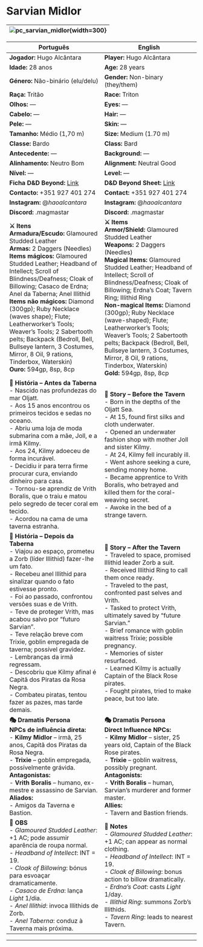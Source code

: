 # Sarvian Midlor

| ![pc_sarvian_midlor](assets/pc/pc_sarvian_midlor.png){width=300} |
| ------------------------ |

| Português                                                                                                                                                                                                                                                                                                                                                                                                                                                                                                                                                                        | English                                                                                                                                                                                                                                                                                                                                                                                                                                                                                                                                          |
| -------------------------------------------------------------------------------------------------------------------------------------------------------------------------------------------------------------------------------------------------------------------------------------------------------------------------------------------------------------------------------------------------------------------------------------------------------------------------------------------------------------------------------------------------------------------------------- | ------------------------------------------------------------------------------------------------------------------------------------------------------------------------------------------------------------------------------------------------------------------------------------------------------------------------------------------------------------------------------------------------------------------------------------------------------------------------------------------------------------------------------------------------ |
| **Jogador:** Hugo Alcântara                                                                                                                                                                                                                                                                                                                                                                                                                                                                                                                                                      | **Player:** Hugo Alcântara                                                                                                                                                                                                                                                                                                                                                                                                                                                                                                                       |
| **Idade:** 28 anos                                                                                                                                                                                                                                                                                                                                                                                                                                                                                                                                                               | **Age:** 28 years                                                                                                                                                                                                                                                                                                                                                                                                                                                                                                                                |
| **Género:** Não-binário (elu/delu)                                                                                                                                                                                                                                                                                                                                                                                                                                                                                                                                               | **Gender:** Non-binary (they/them)                                                                                                                                                                                                                                                                                                                                                                                                                                                                                                               |
| **Raça:** Tritão                                                                                                                                                                                                                                                                                                                                                                                                                                                                                                                                                                 | **Race:** Triton                                                                                                                                                                                                                                                                                                                                                                                                                                                                                                                                 |
| **Olhos:** —                                                                                                                                                                                                                                                                                                                                                                                                                                                                                                                                                                     | **Eyes:** —                                                                                                                                                                                                                                                                                                                                                                                                                                                                                                                                      |
| **Cabelo:** —                                                                                                                                                                                                                                                                                                                                                                                                                                                                                                                                                                    | **Hair:** —                                                                                                                                                                                                                                                                                                                                                                                                                                                                                                                                      |
| **Pele:** —                                                                                                                                                                                                                                                                                                                                                                                                                                                                                                                                                                      | **Skin:** —                                                                                                                                                                                                                                                                                                                                                                                                                                                                                                                                      |
| **Tamanho:** Médio (1,70 m)                                                                                                                                                                                                                                                                                                                                                                                                                                                                                                                                                      | **Size:** Medium (1.70 m)                                                                                                                                                                                                                                                                                                                                                                                                                                                                                                                        |
| **Classe:** Bardo                                                                                                                                                                                                                                                                                                                                                                                                                                                                                                                                                                | **Class:** Bard                                                                                                                                                                                                                                                                                                                                                                                                                                                                                                                                  |
| **Antecedente:** —                                                                                                                                                                                                                                                                                                                                                                                                                                                                                                                                                               | **Background:** —                                                                                                                                                                                                                                                                                                                                                                                                                                                                                                                                |
| **Alinhamento:** Neutro Bom                                                                                                                                                                                                                                                                                                                                                                                                                                                                                                                                                      | **Alignment:** Neutral Good                                                                                                                                                                                                                                                                                                                                                                                                                                                                                                                      |
| **Nível:** —                                                                                                                                                                                                                                                                                                                                                                                                                                                                                                                                                                     | **Level:** —                                                                                                                                                                                                                                                                                                                                                                                                                                                                                                                                     |
| **Ficha D&D Beyond:** [Link](https://www.dndbeyond.com/characters/140181540)                                                                                                                                                                                                                                                                                                                                                                                                                                                                                                     | **D&D Beyond Sheet:** [Link](https://www.dndbeyond.com/characters/140181540)                                                                                                                                                                                                                                                                                                                                                                                                                                                                     |
| **Contacto:** +351 927 401 274                                                                                                                                                                                                                                                                                                                                                                                                                                                                                                                                                   | **Contact:** +351 927 401 274                                                                                                                                                                                                                                                                                                                                                                                                                                                                                                                    |
| **Instagram:** @_haoalcantara_                                                                                                                                                                                                                                                                                                                                                                                                                                                                                                                                                   | **Instagram:** @_haoalcantara_                                                                                                                                                                                                                                                                                                                                                                                                                                                                                                                   |
| **Discord:** .magmastar                                                                                                                                                                                                                                                                                                                                                                                                                                                                                                                                                          | **Discord:** .magmastar                                                                                                                                                                                                                                                                                                                                                                                                                                                                                                                          |
| **⚔️ Itens**<br>**Armadura/Escudo:** Glamoured Studded Leather<br>**Armas:** 2 Daggers (Needles)<br>**Items mágicos:** Glamoured Studded Leather; Headband of Intellect; Scroll of Blindness/Deafness; Cloak of Billowing; Casaco de Erdna; Anel da Taberna; Anel Illithid<br>**Items não mágicos:** Diamond (300gp); Ruby Necklace (waves shape); Flute; Leatherworker’s Tools; Weaver’s Tools; 2 Sabertooth pelts; Backpack (Bedroll, Bell, Bullseye lantern, 3 Costumes, Mirror, 8 Oil, 9 rations, Tinderbox, Waterskin)<br>**Ouro:** 594gp, 8sp, 8cp                         | **⚔️ Items**<br>**Armor/Shield:** Glamoured Studded Leather<br>**Weapons:** 2 Daggers (Needles)<br>**Magical Items:** Glamoured Studded Leather; Headband of Intellect; Scroll of Blindness/Deafness; Cloak of Billowing; Erdna’s Coat; Tavern Ring; Illithid Ring<br>**Non-magical Items:** Diamond (300gp); Ruby Necklace (wave-shaped); Flute; Leatherworker’s Tools; Weaver’s Tools; 2 Sabertooth pelts; Backpack (Bedroll, Bell, Bullseye lantern, 3 Costumes, Mirror, 8 Oil, 9 rations, Tinderbox, Waterskin)<br>**Gold:** 594gp, 8sp, 8cp |
| **📖 História – Antes da Taberna**<br>- Nascido nas profundezas do mar Oljatt.<br>- Aos 15 anos encontrou os primeiros tecidos e sedas no oceano.<br>- Abriu uma loja de moda submarina com a mãe, Joll, e a irmã Kilmy.<br>- Aos 24, Kilmy adoeceu de forma incurável.<br>- Decidiu ir para terra firme procurar cura, enviando dinheiro para casa.<br>- Tornou-se aprendiz de Vrith Boralis, que o traiu e matou pelo segredo de tecer coral em tecido.<br>- Acordou na cama de uma taverna estranha.                                                                          | **📖 Story – Before the Tavern**<br>- Born in the depths of the Oljatt Sea.<br>- At 15, found first silks and cloth underwater.<br>- Opened an underwater fashion shop with mother Joll and sister Kilmy.<br>- At 24, Kilmy fell incurably ill.<br>- Went ashore seeking a cure, sending money home.<br>- Became apprentice to Vrith Boralis, who betrayed and killed them for the coral-weaving secret.<br>- Awoke in the bed of a strange tavern.                                                                                              |
| **📖 História – Depois da Taberna**<br>- Viajou ao espaço, prometeu a Zorb (líder Illithid) fazer-lhe um fato.<br>- Recebeu anel Illithid para sinalizar quando o fato estivesse pronto.<br>- Foi ao passado, confrontou versões suas e de Vrith.<br>- Teve de proteger Vrith, mas acabou salvo por “futuro Sarvian”.<br>- Teve relação breve com Trixie, goblin empregada de taverna; possível gravidez.<br>- Lembranças da irmã regressam.<br>- Descobriu que Kilmy afinal é Capitã dos Piratas da Rosa Negra.<br>- Combateu piratas, tentou fazer as pazes, mas tarde demais. | **📖 Story – After the Tavern**<br>- Traveled to space, promised Illithid leader Zorb a suit.<br>- Received Illithid Ring to call them once ready.<br>- Traveled to the past, confronted past selves and Vrith.<br>- Tasked to protect Vrith, ultimately saved by “future Sarvian.”<br>- Brief romance with goblin waitress Trixie; possible pregnancy.<br>- Memories of sister resurfaced.<br>- Learned Kilmy is actually Captain of the Black Rose pirates.<br>- Fought pirates, tried to make peace, but too late.                            |
| **🎭 Dramatis Persona**<br>**NPCs de influência direta:**<br>- **Kilmy Midlor** – irmã, 25 anos, Capitã dos Piratas da Rosa Negra.<br>- **Trixie** – goblin empregada, possívelmente grávida.<br>**Antagonistas:**<br>- **Vrith Boralis** – humano, ex-mestre e assassino de Sarvian.<br>**Aliados:**<br>- Amigos da Taverna e Bastion.                                                                                                                                                                                                                                          | **🎭 Dramatis Persona**<br>**Direct Influence NPCs:**<br>- **Kilmy Midlor** – sister, 25 years old, Captain of the Black Rose pirates.<br>- **Trixie** – goblin waitress, possibly pregnant.<br>**Antagonists:**<br>- **Vrith Boralis** – human, Sarvian’s murderer and former master.<br>**Allies:**<br>- Tavern and Bastion friends.                                                                                                                                                                                                           |
| **🔮 OBS**<br>- *Glamoured Studded Leather*: +1 AC; pode assumir aparência de roupa normal.<br>- *Headband of Intellect*: INT = 19.<br>- *Cloak of Billowing*: bónus para esvoaçar dramaticamente.<br>- *Casaco de Erdna*: lança *Light* 1/dia.<br>- *Anel Illithid*: invoca Illithids de Zorb.<br>- *Anel Taberna*: conduz à Taverna mais próxima.                                                                                                                                                                                                                              | **🔮 Notes**<br>- *Glamoured Studded Leather*: +1 AC; can appear as normal clothing.<br>- *Headband of Intellect*: INT = 19.<br>- *Cloak of Billowing*: bonus action to billow dramatically.<br>- *Erdna’s Coat*: casts *Light* 1/day.<br>- *Illithid Ring*: summons Zorb’s Illithids.<br>- *Tavern Ring*: leads to nearest Tavern.                                                                                                                                                                                                              |

---



